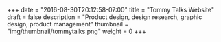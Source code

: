 +++
date = "2016-08-30T20:12:58-07:00"
title = "Tommy Talks Website"
draft = false
description = "Product design, design research, graphic design, product management"
thumbnail = "img/thumbnail/tommytalks.png"
weight = 0
+++
